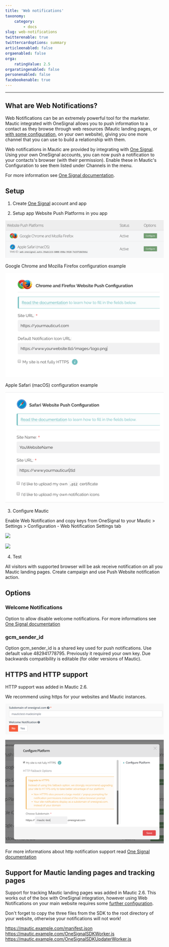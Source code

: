 ```yaml
---
title: 'Web notifications'
taxonomy:
    category:
        - docs
slug: web-notifications
twitterenable: true
twittercardoptions: summary
articleenabled: false
orgaenabled: false
orga:
    ratingValue: 2.5
orgaratingenabled: false
personenabled: false
facebookenable: true
---
```


---------------------
## What are Web Notifications?

Web Notifications can be an extremely powerful tool for the marketer. Mautic integrated with OneSignal allows you to push information to a contact as they browse through web resources (Mautic landing pages, or [with some configuration][onesignal-docs-https], on your own website), giving you one more channel that you can use to build a relationship with them.

Web notifications in Mautic are provided by integrating with [One Signal][onesignal]. Using your own OneSignal accounts, you can now push a notification to your contacts's browser (with their permission). Enable these in Mautic's Configuration to see them listed under Channels in the menu.

For more information see [One Signal documentation][onesignal-docs].

## Setup

1. Create [One Signal][onesignal] account and app

2. Setup app Website Push Platforms in you app

![](notification-setup1.PNG)

Google Chrome and Mozilla Firefox configuration example

![](notification-setup2.PNG)

Apple Safari (macOS) configuration example

![](notification-setup3.PNG)

3. Configure Mautic

Enable Web Notification and copy keys from OneSignal to your Mautic > Settings > Configuration - Web Notification Settings tab

![](notification-setup4.PNG)

![](notification-setup5.PNG)

4. Test

All visitors with supported browser will be ask receive notification on all you Mautic landing pages. Create campaign and use Push Website notification action.

## Options

### Welcome Notifications

Option to allow disable welcome notifications.
For more informations see [One Signal documentation][onesignal-docs-welcome]

### gcm_sender_id

Option gcm_sender_id is a shared key used for push notifications.
Use default value 482941778795. Previously it required your own key. Due backwards compatibility is editable (for older versions of Mautic).

## HTTPS and HTTP support

HTTP support was added in Mautic 2.6. 

We recommend using https for your websites and Mautic instances.

![](notifications-setup7.PNG)

![](notifications-setup6.PNG)

For more informations about http notification support read  [One Signal documentation][onesignal-docs-https]

## Support for Mautic landing pages and tracking pages

Support for tracking Mautic landing pages was added in Mautic 2.6. This works out of the box with OneSignal integration, however using Web Notifications on your main website requires some [further configuration][onesignal-docs-https].

Don't forget to copy the three files from the SDK to the root directory of your website, otherwise your notifications will not work!

https://mautic.example.com/manifest.json
https://mautic.example.com/OneSignalSDKWorker.js
https://mautic.example.com/OneSignalSDKUpdaterWorker.js

[onesignal]: <https://onesignal.com>
[onesignal-docs]: <https//documentation.onesignal.com/docs/web-push-setup>
[onesignal-docs-welcome]: <https://documentation.onesignal.com/docs/welcome-notifications>
[onesignal-docs-https]: <https://documentation.onesignal.com/docs/web-push-http-vs-https>